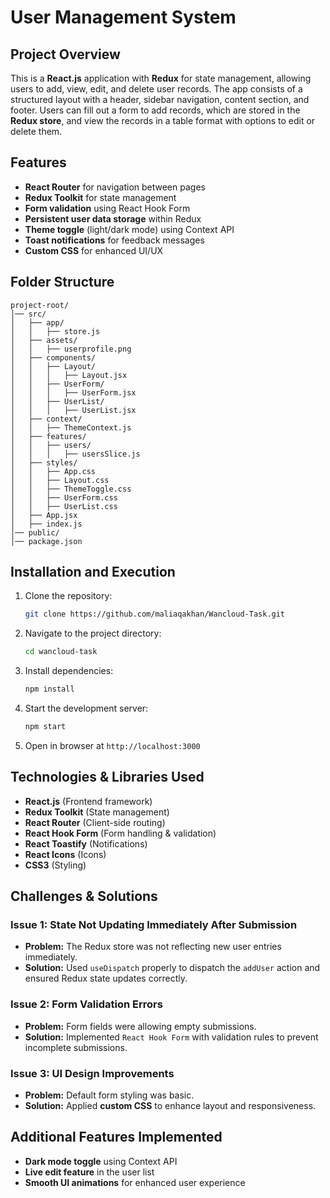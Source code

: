 # User Management System

## Project Overview

This is a **React.js** application with **Redux** for state management, allowing users to add, view, edit, and delete user records. The app consists of a structured layout with a header, sidebar navigation, content section, and footer. Users can fill out a form to add records, which are stored in the **Redux store**, and view the records in a table format with options to edit or delete them.

## Features

- **React Router** for navigation between pages
- **Redux Toolkit** for state management
- **Form validation** using React Hook Form
- **Persistent user data storage** within Redux
- **Theme toggle** (light/dark mode) using Context API
- **Toast notifications** for feedback messages
- **Custom CSS** for enhanced UI/UX

## Folder Structure

```
project-root/
│── src/
│   ├── app/
│   │   ├── store.js
│   ├── assets/
│   │   ├── userprofile.png
│   ├── components/
│   │   ├── Layout/
│   │   │   ├── Layout.jsx
│   │   ├── UserForm/
│   │   │   ├── UserForm.jsx
│   │   ├── UserList/
│   │   │   ├── UserList.jsx
│   ├── context/
│   │   ├── ThemeContext.js
│   ├── features/
│   │   ├── users/
│   │   │   ├── usersSlice.js
│   ├── styles/
│   │   ├── App.css
│   │   ├── Layout.css
│   │   ├── ThemeToggle.css
│   │   ├── UserForm.css
│   │   ├── UserList.css
│   ├── App.jsx
│   ├── index.js
│── public/
│── package.json
```

## Installation and Execution

1. Clone the repository:
   ```sh
   git clone https://github.com/maliaqakhan/Wancloud-Task.git
   ```
2. Navigate to the project directory:
   ```sh
   cd wancloud-task
   ```
3. Install dependencies:
   ```sh
   npm install
   ```
4. Start the development server:
   ```sh
   npm start
   ```
5. Open in browser at `http://localhost:3000`

## Technologies & Libraries Used

- **React.js** (Frontend framework)
- **Redux Toolkit** (State management)
- **React Router** (Client-side routing)
- **React Hook Form** (Form handling & validation)
- **React Toastify** (Notifications)
- **React Icons** (Icons)
- **CSS3** (Styling)

## Challenges & Solutions

### Issue 1: State Not Updating Immediately After Submission

- **Problem:** The Redux store was not reflecting new user entries immediately.
- **Solution:** Used `useDispatch` properly to dispatch the `addUser` action and ensured Redux state updates correctly.

### Issue 2: Form Validation Errors

- **Problem:** Form fields were allowing empty submissions.
- **Solution:** Implemented `React Hook Form` with validation rules to prevent incomplete submissions.

### Issue 3: UI Design Improvements

- **Problem:** Default form styling was basic.
- **Solution:** Applied **custom CSS** to enhance layout and responsiveness.

## Additional Features Implemented

- **Dark mode toggle** using Context API
- **Live edit feature** in the user list
- **Smooth UI animations** for enhanced user experience






